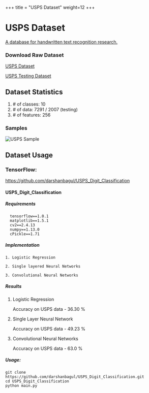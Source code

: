+++
title = "USPS Dataset"
weight=12
+++

# USPS Dataset

[A database for handwritten text recognition research.](https://ieeexplore.ieee.org/document/291440)

### Download Raw Dataset
[USPS Dataset](https://drive.google.com/file/d/1Me9zUREpeNTm9Woq_AR-_QnfGS2GEVzt/view?usp=sharing)

[USPS Testing Dataset](https://drive.google.com/file/d/13FekMmwQS9eslVmKRG08Kvw5Lx81IK4d/view?usp=sharing)

## Dataset Statistics

1. \# of classes: 10
2. \# of data: 7291 / 2007 (testing)
3. \# of features: 256


### Samples

![USPS Sample](/figures/usps.png)

## Dataset Usage

### TensorFlow:

https://github.com/darshanbagul/USPS_Digit_Classification

#### USPS_Digit_Classification

##### Requirements

```
  tensorflow==1.0.1
  matplotlib==1.5.1
  cv2==2.4.13
  numpy==1.13.0
  cPickle==1.71
```

##### Implementation
    
    1. Logistic Regression

    2. Single layered Neural Networks

    3. Convolutional Neural Networks
    
##### Results

1. Logistic Regression

    Accuracy on USPS data  -  36.30 %
    
2. Single Layer Neural Network

    Accuracy on USPS data  -  49.23 %
    
3. Convolutional Neural Networks

    Accuracy on USPS data  -  63.0 %
    
##### Usage:
    git clone https://github.com/darshanbagul/USPS_Digit_Classification.git
    cd USPS_Digit_Classification
    python main.py

